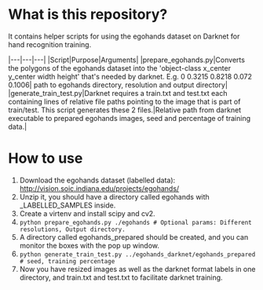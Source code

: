 # What is this repository?
It contains helper scripts for using the egohands dataset on Darknet for hand recognition training.  

|---|---|---|
|Script|Purpose|Arguments|
|prepare_egohands.py|Converts the polygons of the egohands dataset into the 'object-class x_center y_center width height' that's needed by darknet. E.g. 0 0.3215 0.8218 0.072 0.1006| path to egohands directory, resolution and output directory|
|generate_train_test.py|Darknet requires a train.txt and test.txt each containing lines of relative file paths pointing to the image that is part of train/test. This script generates these 2 files.|Relative path from darknet executable to prepared egohands images, seed and percentage of training data.|


# How to use
1. Download the egohands dataset (labelled data): http://vision.soic.indiana.edu/projects/egohands/
1. Unzip it, you should have a directory called egohands with _LABELLED_SAMPLES inside.
1. Create a virtenv and install scipy and cv2.
1. ```python prepare_egohands.py ./egohands # Optional params: Different resolutions, Output directory.```
1. A directory called egohands_prepared should be created, and you can monitor the boxes with the pop up window.
1. ```python generate_train_test.py ../egohands_darknet/egohands_prepared # seed, training percentage```
1. Now you have resized images as well as the darknet format labels in one directory, and train.txt and test.txt to facilitate darknet training.
